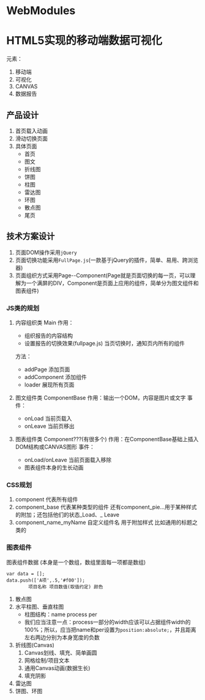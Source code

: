 # WebModules
# HTML5实现的移动端数据可视化

元素：

1. 移动端
2. 可视化
3. CANVAS
4. 数据报告

## 产品设计

1. 首页载入动画
2. 滑动切换页面
3. 具体页面
    + 首页
    + 图文
    + 折线图
    + 饼图
    + 柱图
    + 雷达图
    + 环图
    + 散点图
    + 尾页

## 技术方案设计

1. 页面DOM操作采用`jQuery` 
2. 页面切换功能采用`FullPage.js`(一款基于jQuery的插件，简单、易用、跨浏览器)
3. 页面组织方式采用Page--Component(Page就是页面切换的每一页，可以理解为一个满屏的DIV，Component是页面上应用的组件，简单分为图文组件和图表组件)

### JS类的规划

1. 内容组织类 Main
    作用：
    * 组织报告的内容结构
    * 设置报告的切换效果(fullpage.js) 当页切换时，通知页内所有的组件
    
    方法：
    * addPage 添加页面
    * addComponent 添加组件
    * loader 展现所有页面
2. 图文组件类 ComponentBase
    作用：输出一个DOM，内容是图片或文字
    事件：
    * onLoad 当前页载入
    * onLeave 当前页移出
3. 图表组件类 Component???(有很多个)
    作用：在ComponentBase基础上插入DOM结构或CANVAS图形
    事件：
    * onLoad/onLeave 当前页面载入移除
    * 图表组件本身的生长动画

### CSS规划

1. component 代表所有组件
2. component_base 代表某种类型的组件 还有component_pie...用于某种样式的附加；还包括他们的状态_Load、_ Leave
3. component_name_myName 自定义组件名 用于附加样式 比如通用的标题之类的

### 图表组件

图表组件数据 (本身是一个数组，数组里面每一项都是数组)

```
var data = [];
data.push(['A项',.5,'#f00']);
        项目名称 项目数值(取值约定) 颜色
```

1. 散点图
2. 水平柱图、垂直柱图
    * 柱图结构：name process per
    * 我们应当注意一点：process一部分的width应该可以占据组件width的100%；所以，应当把name和per设置为`position:absolute;`，并且距离左右两边分别为本身宽度的负数
3. 折线图(Canvas)
    1. Canvas划线、填充、简单画圆
    2. 网格绘制/项目文本
    3. 通用Canvas动画(数据生长)
    4. 填充阴影
4. 雷达图
5. 饼图、环图
